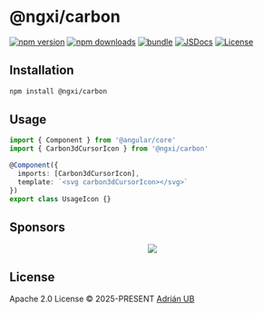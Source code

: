# @ngxi/carbon

[![npm version][npm-version-src]][npm-version-href]
[![npm downloads][npm-downloads-src]][npm-downloads-href]
[![bundle][bundle-src]][bundle-href]
[![JSDocs][jsdocs-src]][jsdocs-href]
[![License][license-src]][license-href]

## Installation

```sh
npm install @ngxi/carbon
```

## Usage

```ts
import { Component } from '@angular/core'
import { Carbon3dCursorIcon } from '@ngxi/carbon'

@Component({
  imports: [Carbon3dCursorIcon],
  template: `<svg carbon3dCursorIcon></svg>`
})
export class UsageIcon {}
```

## Sponsors

<p align="center">
  <a href="https://cdn.jsdelivr.net/gh/adrian-ub/static/sponsors.svg">
    <img src='https://cdn.jsdelivr.net/gh/adrian-ub/static/sponsors.svg'/>
  </a>
</p>

## License

Apache 2.0 License © 2025-PRESENT [Adrián UB](https://github.com/adrian-ub)

<!-- Badges -->

[npm-version-src]: https://img.shields.io/npm/v/@ngxi/carbon?style=flat&colorA=080f12&colorB=1fa669
[npm-version-href]: https://npmjs.com/package/@ngxi/carbon
[npm-downloads-src]: https://img.shields.io/npm/dm/@ngxi/carbon?style=flat&colorA=080f12&colorB=1fa669
[npm-downloads-href]: https://npmjs.com/package/@ngxi/carbon
[bundle-src]: https://img.shields.io/bundlephobia/minzip/@ngxi/carbon?style=flat&colorA=080f12&colorB=1fa669&label=minzip
[bundle-href]: https://bundlephobia.com/result?p=@ngxi/carbon
[license-src]: https://img.shields.io/npm/l/@ngxi/carbon?style=flat&colorA=080f12&colorB=1fa669
[license-href]: https://github.com/adrian-ub/ngxi/blob/main/LICENSE
[jsdocs-src]: https://img.shields.io/badge/jsdocs-reference-080f12?style=flat&colorA=080f12&colorB=1fa669
[jsdocs-href]: https://www.jsdocs.io/package/@ngxi/carbon
